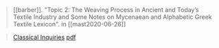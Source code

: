 > [[barber]]. "Topic 2: The Weaving Process in Ancient and Today’s Textile Industry and Some Notes on Mycenaean and Alphabetic Greek Textile Lexicon". in [[mast2020-06-26]]

> [Classical Inquiries](https://classical-inquiries.chs.harvard.edu/mast-chs-friday-june-26-2020-summaries-of-presentations-and-discussion/)
> [pdf](a/barber2020-06-26.pdf)